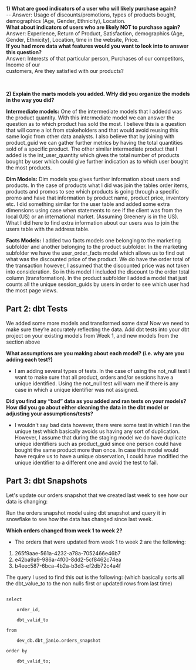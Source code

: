 **1) What are good indicators of a user who will likely purchase again?** <br>
-- Answer: Usage of discounts/promotions, types of products bought, demographics (Age, Gender, Ethnicity), Location. <br>
 **What about indicators of users who are likely NOT to purchase again?** <br>
 Answer: Experience, Return of Product, Satisfaction, demographics (Age, Gender, Ethnicity), Location, time in the website, Price.  <br>
 **If you had more data what features would you want to look into to answer this question?** <br>
 Answer: Interests of that particular person, Purchases of our competitors, Income of our <br> customers, Are they satisfied with our products?


 <br>

 **2) Explain the marts models you added. WHy did you organize the models in the way you did?** <br>

 **Intermediate models:** One of the intermediate models that I addedd was the product quantity. With this intermediate model we can answer the question as to which product has sold the most. I believe this is a question that will come a lot from stakeholders and that would avoid reusing this same logic from other data analysts. I also believe that by joining with product_guid we can gather further metrics by having the total quantities sold of a specific product. The other similar intermediate product that I added is the int_user_quantity which gives the total number of products bought by user which could give further indication as to which user bought the most products. 


 **Dim Models:**
 Dim models you gives further information about users and products. In the case of products what I did was join the tables order items, products and promos to see which products is going through a specific promo and have that information by product name, product price, inventory etc. I did something similar for the user table and added some extra dimensions using case when statements to see if the client was from the local (US) or an international market. (Assuming Greenery is in the US). What I did here to find extra information about our users was to join the users table with the address table.

 **Facts Models:** 
I added two facts models one belonging to the marketing subfolder and another belonging to the product subfolder. In the marketing subfolder we have the user_order_facts model which allows us to find out what was the discounted price of the product. We do have  the order total of the transaction however, I assumed that the discounted price was not taken into consideration. So in this model I included the discount to the order total column (transformation). In the product subfolder I added a model that just counts all the unique session_guids by users in order to see which user had the most page views. 


## Part 2: dbt Tests
We added some more models and transformed some data! Now we need to make sure they’re accurately reflecting the data. Add dbt tests into your dbt project on your existing models from Week 1, and new models from the section above

**What assumptions are you making about each model? (i.e. why are you adding each test?)**
- I am adding several types of tests. In the case of using the not_null test I want to make sure that all product, orders and/or sessions have a unique identified.
Using the not_null test will warn me if there is any case in which a unique identifier was not assigned.

**Did you find any “bad” data as you added and ran tests on your models? How did you go about either cleaning the data in the dbt model or adjusting your assumptions/tests?**
- I wouldn't say bad data however, there were some test in which I ran the unique test which basically avoids us having any sort of duplication.
However, I assume that during the staging model we do have duplicate unique identifiers such as product_guid since one person could have bought the same product more than once.
In case this model would have require us to have a unique observation, I could have modified the unique identifier to a different one and avoid the test to fail.


## Part 3: dbt Snapshots

Let's update our orders snapshot that we created last week to see how our data is changing:

Run the orders snapshot model using dbt snapshot and query it in snowflake to see how the data has changed since last week. 

**Which orders changed from week 1 to week 2?**
- The orders that were updated from week 1 to week 2 are the following:
1) 265f9aae-561a-4232-a78a-7052466e46b7
2) e42ba9a9-986a-4f00-8dd2-5cf8462c74ea
3) b4eec587-6bca-4b2a-b3d3-ef2db72c4a4f

The query I used to find this out is the following:
(which basically sorts all the dbt_value_to to the non nulls first or updated rows from last time)

<code>
select <br> 
    order_id, <br>
    dbt_valid_to <br>
from <br>
    dev_db.dbt_janio.orders_snapshot <br>
order by <br>
    dbt_valid_to;
</code>